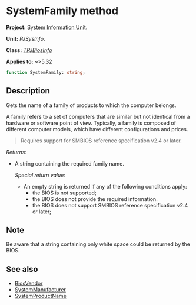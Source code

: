 # SystemFamily method

**Project:** [System Information Unit](../API.md).

**Unit:** _PJSysInfo_.

**Class:** _[TPJBiosInfo](./TPJBiosInfo.md)_

**Applies to:** ~>5.32

```pascal
function SystemFamily: string;
```

## Description

Gets the name of a family of products to which the computer belongs.

A family refers to a set of computers that are similar but not identical from a hardware or software point of view. Typically, a family is composed of different computer models, which have different configurations and prices.

> Requires support for SMBIOS reference specification v2.4 or later.

_Returns:_

* A string containing the required family name.

    _Special return value:_

    * An empty string is returned if any of the following conditions apply:
        * the BIOS is not supported;
        * the BIOS does not provide the required information.
        * the BIOS does not support SMBIOS reference specification v2.4 or later;

## Note

Be aware that a string containing only white space could be returned by the BIOS.

## See also

* [BiosVendor](./TPJBiosInfo-BiosVendor.md)
* [SystemManufacturer](./TPJBiosInfo-SystemManufacturer.md)
* [SystemProductName](./TPJBiosInfo-SystemProductName.md)
